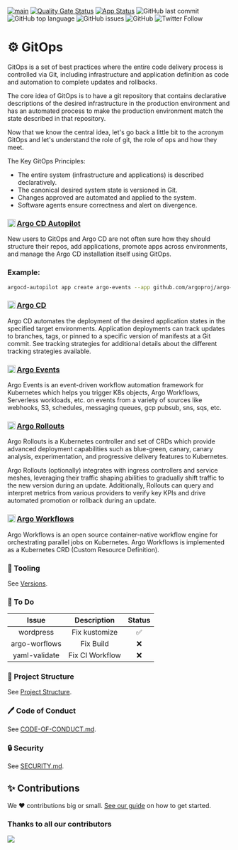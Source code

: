 [![main](https://github.com/devxp-tech/gitops/actions/workflows/main.yaml/badge.svg)](https://github.com/devxp-tech/gitops/actions/workflows/main.yaml)
[![Quality Gate Status](https://sonar.devxp-tech.io/api/project_badges/measure?project=gitops&metric=alert_status&token=sqb_f6faa6baaf2901c484b2fc037eb06ad36b704eaa)](https://sonar.devxp-tech.io/dashboard?id=gitops)
[![App Status](https://argocd.devxp-tech.io/api/badge?name=argo-cd&revision=true)](https://argocd.diegoluisi.eti.br/applications/argo-cd)
![GitHub last commit](https://img.shields.io/github/last-commit/devxp-tech/gitops)
![GitHub top language](https://img.shields.io/github/languages/top/devxp-tech/gitops)
![GitHub issues](https://img.shields.io/github/issues-raw/devxp-tech/gitops)
![GitHub](https://img.shields.io/github/license/devxp-tech/gitops)
![Twitter Follow](https://img.shields.io/twitter/follow/devxp_tech?style=social)
# ⚙️ GitOps

GitOps is a set of best practices where the entire code delivery process is controlled via Git, including infrastructure and application definition as code and automation to complete updates and rollbacks.

The core idea of GitOps is to have a git repository that contains declarative descriptions of the desired infrastructure in the production environment and has an automated process to make the production environment match the state described in that repository.

Now that we know the central idea, let's go back a little bit to the acronym GitOps and let's understand the role of git, the role of ops and how they meet.

The Key GitOps Principles:

- The entire system (infrastructure and applications) is described declaratively.
- The canonical desired system state is versioned in Git.
- Changes approved are automated and applied to the system.
- Software agents ensure correctness and alert on divergence.

### <img align="left" alt="Git" width="18px" src="https://cncf-branding.netlify.app/img/projects/argo/icon/color/argo-icon-color.svg" /> [Argo CD Autopilot](https://argocd-autopilot.readthedocs.io/en/stable/)

New users to GitOps and Argo CD are not often sure how they should structure their repos, add applications, promote apps across environments, and manage the Argo CD installation itself using GitOps.

### Example:

```bash
argocd-autopilot app create argo-events --app github.com/argoproj/argo-events/blob/master/manifests/namespace-install.yaml -p ops --wait-timeout 2m
```

### <img align="left" alt="Git" width="18px" src="https://cncf-branding.netlify.app/img/projects/argo/icon/color/argo-icon-color.svg" /> [Argo CD](https://argo-cd.readthedocs.io/en/stable/)

Argo CD automates the deployment of the desired application states in the specified target environments. Application deployments can track updates to branches, tags, or pinned to a specific version of manifests at a Git commit. See tracking strategies for additional details about the different tracking strategies available.

### <img align="left" alt="Git" width="18px" src="https://cncf-branding.netlify.app/img/projects/argo/icon/color/argo-icon-color.svg" /> [Argo Events](https://argoproj.github.io/argo-events/)

Argo Events is an event-driven workflow automation framework for Kubernetes which helps you trigger K8s objects, Argo Workflows, Serverless workloads, etc. on events from a variety of sources like webhooks, S3, schedules, messaging queues, gcp pubsub, sns, sqs, etc.

### <img align="left" alt="Git" width="18px" src="https://cncf-branding.netlify.app/img/projects/argo/icon/color/argo-icon-color.svg" /> [Argo Rollouts](https://argoproj.github.io/argo-rollouts/)

Argo Rollouts is a Kubernetes controller and set of CRDs which provide advanced deployment capabilities such as blue-green, canary, canary analysis, experimentation, and progressive delivery features to Kubernetes.

Argo Rollouts (optionally) integrates with ingress controllers and service meshes, leveraging their traffic shaping abilities to gradually shift traffic to the new version during an update. Additionally, Rollouts can query and interpret metrics from various providers to verify key KPIs and drive automated promotion or rollback during an update.

### <img align="left" alt="Git" width="18px" src="https://cncf-branding.netlify.app/img/projects/argo/icon/color/argo-icon-color.svg" /> [Argo Workflows](https://argoproj.github.io/argo-workflows/)

Argo Workflows is an open source container-native workflow engine for orchestrating parallel jobs on Kubernetes. Argo Workflows is implemented as a Kubernetes CRD (Custom Resource Definition).

### 🔩 Tooling

See [Versions](docs/tooling/versions.md).

### 🔨 To Do

|     Issue     |   Description   | Status |
| :-----------: | :-------------: | :----: |
|   wordpress   |  Fix kustomize  |   ✅    |
| argo-worflows |    Fix Build    |   ❌    |
| yaml-validate | Fix CI Workflow |   ❌    |

### 🌳 Project Structure

See [Project Structure](docs/project-structure.md).

### 🖊️ Code of Conduct

See [CODE-OF-CONDUCT.md](docs/CODE-OF-CONDUCT.md).

### 🔒 Security

See [SECURITY.md](docs/SECURITY.md).

## ✨ Contributions

We ❤️ contributions big or small. [See our guide](contributing.md) on how to get started.

### Thanks to all our contributors

<a href="https://github.com/devxp-tech/gitops/graphs/contributors">
  <img src="https://contrib.rocks/image?repo=devxp-tech/gitops" />
</a>
